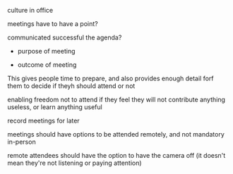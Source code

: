 culture in office

meetings have to have a point?

communicated successful the agenda?

- purpose of meeting

- outcome of meeting

This gives people time to prepare, and also provides enough detail forf them to decide if theyh should attend or not



enabling freedom not to attend if they feel they will not contribute anything useless, or learn anything useful

record meetings for later

meetings should have options to be attended remotely, and not mandatory in-person


remote attendees should have the option to have the camera off (it doesn't mean they're not listening or paying attention)



